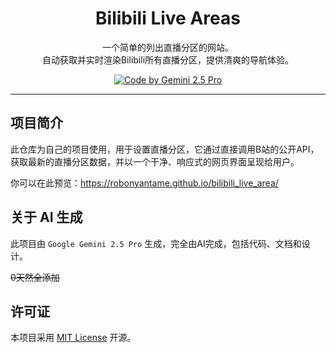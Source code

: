<div align="center">

  <h1 align="center">Bilibili Live Areas</h1>

  <p align="center">
    一个简单的列出直播分区的网站。
    <br />
    自动获取并实时渲染Bilibili所有直播分区，提供清爽的导航体验。
  <p align="center">
    <a href="#"><img src="https://img.shields.io/badge/Code%20by-Gemini%202.5%20Pro-blueviolet?style=for-the-badge&logo=google-gemini" alt="Code by Gemini 2.5 Pro"></a>
  </p>
</div>

---

## 项目简介

此仓库为自己的项目使用，用于设置直播分区，它通过直接调用B站的公开API，获取最新的直播分区数据，并以一个干净、响应式的网页界面呈现给用户。

你可以在此预览：https://robonyantame.github.io/bilibili_live_area/

## 关于 AI 生成

此项目由 `Google Gemini 2.5 Pro` 生成，完全由AI完成，包括代码、文档和设计。

~~0天然全添加~~

## 许可证

本项目采用 [MIT License](https://github.com/Robonyantame/bilibili_live_area/blob/main/LICENSE) 开源。
